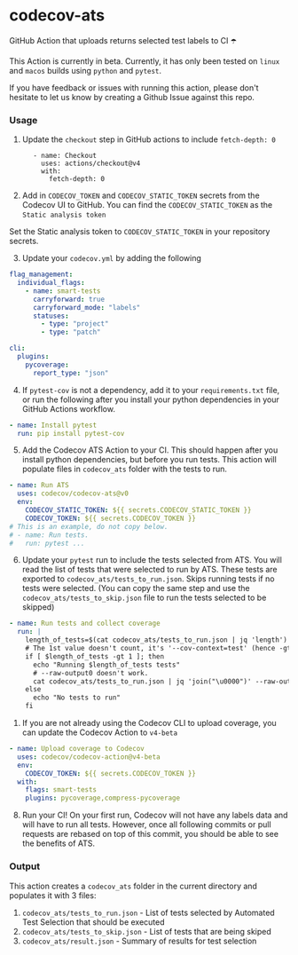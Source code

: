 # codecov-ats
GitHub Action that uploads returns selected test labels to CI ☂️

This Action is currently in beta. Currently, it has only been tested on `linux` and `macos` builds using `python` and `pytest`.

If you have feedback or issues with running this action, please don't hesitate to let us know by creating a Github Issue against this repo.

### Usage
1. Update the `checkout` step in GitHub actions to include `fetch-depth: 0`

```
      - name: Checkout
        uses: actions/checkout@v4
        with:
          fetch-depth: 0
```

2. Add in `CODECOV_TOKEN` and `CODECOV_STATIC_TOKEN` secrets from the Codecov UI to GitHub.
You can find the `CODECOV_STATIC_TOKEN` as the `Static analysis token`

Set the Static analysis token to `CODECOV_STATIC_TOKEN` in your repository secrets.

3. Update your `codecov.yml` by adding the following

```yaml
flag_management:
  individual_flags:
    - name: smart-tests
      carryforward: true
      carryforward_mode: "labels"
      statuses:
        - type: "project"
        - type: "patch"

cli:
  plugins:
    pycoverage:
      report_type: "json"
```

4. If `pytest-cov` is not a dependency, add it to your `requirements.txt` file, or run the following after you install your python dependencies in your GitHub Actions workflow.

```yaml
- name: Install pytest
  run: pip install pytest-cov
```

5. Add the Codecov ATS Action to your CI. This should happen after you install python dependencies, but before you run tests.
This action will populate files in `codecov_ats` folder with the tests to run.

```yaml
- name: Run ATS
  uses: codecov/codecov-ats@v0
  env:
    CODECOV_STATIC_TOKEN: ${{ secrets.CODECOV_STATIC_TOKEN }}
    CODECOV_TOKEN: ${{ secrets.CODECOV_TOKEN }}
# This is an example, do not copy below.
# - name: Run tests.
#   run: pytest ...
```

6. Update your `pytest` run to include the tests selected from ATS. You will read the list of tests that were selected to run by ATS.
These tests are exported to `codecov_ats/tests_to_run.json`. Skips running tests if no tests were selected.
(You can copy the same step and use the `codecov_ats/tests_to_skip.json` file to run the tests selected to be skipped)

```yaml
- name: Run tests and collect coverage
  run: |
    length_of_tests=$(cat codecov_ats/tests_to_run.json | jq 'length')
    # The 1st value doesn't count, it's '--cov-context=test' (hence -gt 1)
    if [ $length_of_tests -gt 1 ]; then
      echo "Running $length_of_tests tests"
      # --raw-output0 doesn't work.
      cat codecov_ats/tests_to_run.json | jq 'join("\u0000")' --raw-output | tr -d '\n' | xargs -r0 pytest --cov app
    else
      echo "No tests to run"
    fi
```

1. If you are not already using the Codecov CLI to upload coverage, you can update the Codecov Action to `v4-beta`

```yaml
- name: Upload coverage to Codecov
  uses: codecov/codecov-action@v4-beta
  env:
    CODECOV_TOKEN: ${{ secrets.CODECOV_TOKEN }}
  with:
    flags: smart-tests
    plugins: pycoverage,compress-pycoverage
```

8. Run your CI! On your first run, Codecov will not have any labels data and will have to run all tests. However, once all following commits or pull requests are rebased on top of this commit, you should be able to see the benefits of ATS.

### Output

This action creates a `codecov_ats` folder in the current directory and populates it with 3 files:
1. `codecov_ats/tests_to_run.json` - List of tests selected by Automated Test Selection that should be executed
2. `codecov_ats/tests_to_skip.json` - List of tests that are being skiped
3. `codecov_ats/result.json` - Summary of results for test selection